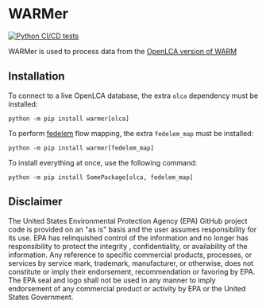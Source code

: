 # WARMer
[![Python CI/CD tests](https://github.com/USEPA/WARMer/actions/workflows/python_CI-CD.yaml/badge.svg)](https://github.com/USEPA/WARMer/actions/workflows/python_CI-CD.yaml)

WARMer is used to process data from the [OpenLCA version of WARM ](https://www.epa.gov/warm/versions-waste-reduction-model-warm#15)

## Installation
To connect to a live OpenLCA database, the extra `olca` dependency must be installed:  
```
python -m pip install warmer[olca]
```

To perform [fedelem](https://github.com/USEPA/Federal-LCA-Commons-Elementary-Flow-List) flow mapping, the extra `fedelem_map` must be installed:  
```
python -m pip install warmer[fedelem_map]
```

To install everything at once, use the following command:  
```
python -m pip install SomePackage[olca, fedelem_map]
```


## Disclaimer

The United States Environmental Protection Agency (EPA) GitHub project code is provided on an "as is" basis and the user assumes responsibility for its use. EPA has relinquished control of the information and no longer has responsibility to protect the integrity , confidentiality, or availability of the information. Any reference to specific commercial products, processes, or services by service mark, trademark, manufacturer, or otherwise, does not constitute or imply their endorsement, recommendation or favoring by EPA. The EPA seal and logo shall not be used in any manner to imply endorsement of any commercial product or activity by EPA or the United States Government.

